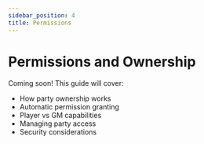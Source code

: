```yaml
---
sidebar_position: 4
title: Permissions
---
```


# Permissions and Ownership

Coming soon! This guide will cover:

- How party ownership works
- Automatic permission granting
- Player vs GM capabilities
- Managing party access
- Security considerations